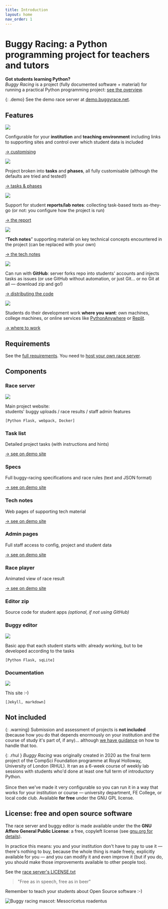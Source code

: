 ```yaml
---
title: Introduction
layout: home
nav_order: 1
---
```


# Buggy Racing: a Python programming project for teachers and tutors


**Got students learning Python?**  
_Buggy Racing_ is a project (fully documented software + material) for running
a practical Python programming project:
[see the overview](overview).


{: .demo}
See the demo race server at [demo.buggyrace.net]({{site.content.demo_url}}).

<div class="callout">
  <h2 id="features">Features</h2>
<div class="two-cols">
  <div class="item-card">
    <img class="decal" src="/docs/img/feature-institution.png" />
    <p>
      Configurable for your <strong>institution</strong>
      and <strong>teaching environment</strong>
      including links to supporting sites and control over
      which student data is included
    </p>
    <p class="item-footer">
      <a href="customising">&rarr;&nbsp;customising</a>
    </p>
  </div>
  <div class="item-card">
    <img class="decal" src="/docs/img/feature-tasks.png" />
    <p>
      Project broken into <strong>tasks</strong> and
      <strong>phases</strong>, all fully customisable
      (although the defaults are tried and tested!)
    </p>
    <p class="item-footer">
      <a href="teaching/tasks-and-phases.html">&rarr;&nbsp;tasks&nbsp;&amp;&nbsp;phases</a>
    </p>
  </div>
  <div class="item-card">
    <img class="decal" src="/docs/img/feature-notes.png" />
    <p>
      Support for student <strong>reports/lab notes</strong>: collecting
      task-based texts as-they-go (or not: you configure how the project is run)
    </p>
    <p class="item-footer">
      <a href="teaching/the-report.html">&rarr;&nbsp;the&nbsp;report</a>
    </p>
  </div>
  <div class="item-card">
    <img class="decal" src="/docs/img/feature-tech-note.png" />
    <p>
      “<strong>Tech notes</strong>” supporting material on key technical
      concepts encountered in the project (can be replaced with your own)
    </p>
    <p class="item-footer">
      <a href="static-content/tech-notes">&rarr;&nbsp;the&nbsp;tech&nbsp;notes</a>
    </p>
  </div>
  <div class="item-card">
    <img class="decal" src="/docs/img/feature-github.png" />
    <p>
      Can run with <strong>GitHub</strong>:
      server forks repo into students' accounts and injects tasks as
      issues (or use GitHub without automation, or just Git... or no
      Git at all — download zip and go!)
    </p>
    <p class="item-footer">
      <a href="buggy-editor/distributing-the-code">&rarr;&nbsp;distributing&nbsp;the&nbsp;code</a>
    </p>
  </div>
  <div class="item-card">
    <img class="decal" src="/docs/img/feature-work.png" />
    <p>
      Students do their development work <strong>where you want</strong>:
      own machines, college machines, or online
services like <a href="buggy-editor/running-pythonanywhere">PythonAnywhere</a> or
<a href="buggy-editor/running-replit">Replit</a>.
    </p>
    <p class="item-footer">
      <a href="buggy-editor/running-where">&rarr;&nbsp;where&nbsp;to&nbsp;work</a>
    </p>
  </div>
</div>
</div>

## Requirements

See the [full requirements](overview/requirements). You need to
[host your own race server](hosting).

## Components

<div class="two-cols" style="align-items:flex-start">
  <div class="item-card component-server">
    <h3>Race server</h3>
    <p class="item-img">
      <img src="/docs/img/screenshots/thumb-server.png">
    </p>
    <p>
      Main project website:<br>
      students' buggy uploads
      / race results
      / staff admin features
    </p>
    <p class="item-footer">
      <code>[Python Flask, webpack, Docker]</code>
    </p>
    <div class="item-card">
      <h3>Task list</h3>
      <p>
        Detailed project tasks
        (with instructions and hints)
      </p>
      <p class="item-footer">
        <a href="{{site.content.demo_url}}/project/tasks">&rarr;&nbsp;see&nbsp;on&nbsp;demo&nbsp;site</a>
      </p>
    </div>
    <div class="item-card">
      <h3>Specs</h3>
      <p>
        Full buggy-racing specifications and
        race rules (text and JSON format)
      </p>
      <p class="item-footer">
        <a href="{{site.content.demo_url}}/specs">&rarr;&nbsp;see&nbsp;on&nbsp;demo&nbsp;site</a>
      </p>
    </div>
    <div class="item-card">
      <h3>Tech notes</h3>
      <p>
        Web pages of supporting tech material
      </p>
      <p class="item-footer">
        <a href="{{site.content.demo_url}}/tech-notes">&rarr;&nbsp;see&nbsp;on&nbsp;demo&nbsp;site</a>
      </p>
    </div>
    <div class="item-card">
      <h3>Admin pages</h3>
      <p>
        Full staff access to config, project
        and student data
      </p>
      <p class="item-footer">
        <a href="{{site.content.demo_url}}/admin">&rarr;&nbsp;see&nbsp;on&nbsp;demo&nbsp;site</a>
      </p>
    </div>
    <div class="item-card">
      <h3>Race player</h3>
      <p>
        Animated view of race result
      </p>
      <p class="item-footer">
        <a href="{{site.content.demo_url}}/races/1/replay#replay">&rarr;&nbsp;see&nbsp;on&nbsp;demo&nbsp;site</a>
      </p>
    </div>
    <div class="item-card">
      <h3>Editor zip</h3>
      <p>
        Source code for student apps
        <em>(optional, if not using GitHub)</em>
      </p>
    </div>
  </div>
<div class="flex-holder">
  <div class="item-card component-editor">
    <h3>Buggy editor</h3>
    <p class="item-img">
      <img src="/docs/img/screenshots/thumb-editor.png">
    </p>
    <p>
      Basic app that each student starts with:
      already working, but to be developed
      according to the tasks
    </p>
    <p class="item-footer">
      <code>[Python Flask, sqLite]</code>
    </p>
  </div>
  <div class="item-card component-docs">
    <h3>Documentation</h3>
    <p class="item-img">
      <img src="/docs/img/screenshots/thumb-about.png">
    </p>
    <p>
      This site :-)
    </p>
    <p class="item-footer">
      <code>[Jekyll, markdown]</code>
    </p>
  </div>
</div>
</div>

## Not included

{: .warning}
Submission and assessment of projects is **not included** (because how you do
that depends enormously on your institution and the course of study it's part
of, if any)... although [we have guidance](teaching) on how to handle that too.


{: .rhul  }
_Buggy Racing_ was originally created in 2020 as the final term project of the
CompSci Foundation programme at Royal Holloway, University of London (RHUL). It
ran as a 6-week course of weekly lab sessions with students who'd done at least
one full term of introductory Python.  
<br>
Since then we've made it very configurable so you can run it in a way that works
for your institution or course — university department, FE College, or local
code club. Available **for free** under the GNU GPL license.

## License: free and open source software

The race server and buggy editor is made available under the
the **GNU Affero General Public License**: a free, copyleft license
(see [gnu.org for details](http://www.gnu.org/licenses/)).

In practice this means: you and your institution don't have to pay to use it
— there's nothing to buy, because the whole thing is made freely, explicitly
available for you — and you can modify it and even improve it (but if you
do, you should make those improvements available to other people too).

See the [race server's LICENSE.txt](https://github.com/buggyrace/buggy-race-server/LICENSE.txt)

> "Free as in speech, free as in beer"

Remember to teach your students about Open Source software :-)

![Buggy racing mascot: Mesocricetus roadentus](/docs/img/rene-hamster-1.png)

